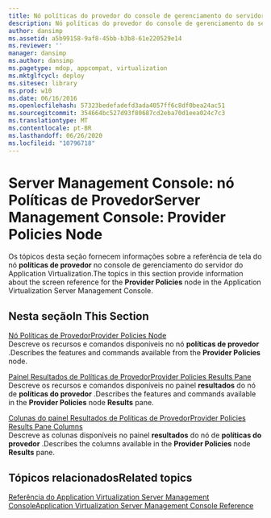 ```yaml
---
title: Nó políticas do provedor do console de gerenciamento do servidor
description: Nó políticas do provedor do console de gerenciamento do servidor
author: dansimp
ms.assetid: a5b99158-9af8-45bb-b3b8-61e220529e14
ms.reviewer: ''
manager: dansimp
ms.author: dansimp
ms.pagetype: mdop, appcompat, virtualization
ms.mktglfcycl: deploy
ms.sitesec: library
ms.prod: w10
ms.date: 06/16/2016
ms.openlocfilehash: 57323bedefadefd3ada4057ff6c8df0bea24ac51
ms.sourcegitcommit: 354664bc527d93f80687cd2eba70d1eea024c7c3
ms.translationtype: MT
ms.contentlocale: pt-BR
ms.lasthandoff: 06/26/2020
ms.locfileid: "10796718"
---
```

# <span data-ttu-id="ce576-103">Server Management Console: nó Políticas de Provedor</span><span class="sxs-lookup"><span data-stu-id="ce576-103">Server Management Console: Provider Policies Node</span></span>


<span data-ttu-id="ce576-104">Os tópicos desta seção fornecem informações sobre a referência de tela do nó **políticas de provedor** no console de gerenciamento do servidor do Application Virtualization.</span><span class="sxs-lookup"><span data-stu-id="ce576-104">The topics in this section provide information about the screen reference for the **Provider Policies** node in the Application Virtualization Server Management Console.</span></span>

## <span data-ttu-id="ce576-105">Nesta seção</span><span class="sxs-lookup"><span data-stu-id="ce576-105">In This Section</span></span>


<a href="" id="provider-policies-node"></a>[<span data-ttu-id="ce576-106">Nó Políticas de Provedor</span><span class="sxs-lookup"><span data-stu-id="ce576-106">Provider Policies Node</span></span>](provider-policies-node.md)  
<span data-ttu-id="ce576-107">Descreve os recursos e comandos disponíveis no nó **políticas de provedor** .</span><span class="sxs-lookup"><span data-stu-id="ce576-107">Describes the features and commands available from the **Provider Policies** node.</span></span>

<a href="" id="provider-policies-results-pane"></a>[<span data-ttu-id="ce576-108">Painel Resultados de Políticas de Provedor</span><span class="sxs-lookup"><span data-stu-id="ce576-108">Provider Policies Results Pane</span></span>](provider-policies-results-pane.md)  
<span data-ttu-id="ce576-109">Descreve os recursos e comandos disponíveis no painel **resultados** do nó de **políticas do provedor** .</span><span class="sxs-lookup"><span data-stu-id="ce576-109">Describes the features and commands available in the **Provider Policies** node **Results** pane.</span></span>

<a href="" id="provider-policies-results-pane-columns"></a>[<span data-ttu-id="ce576-110">Colunas do painel Resultados de Políticas de Provedor</span><span class="sxs-lookup"><span data-stu-id="ce576-110">Provider Policies Results Pane Columns</span></span>](provider-policies-results-pane-columns.md)  
<span data-ttu-id="ce576-111">Descreve as colunas disponíveis no painel **resultados** do nó de **políticas do provedor** .</span><span class="sxs-lookup"><span data-stu-id="ce576-111">Describes the columns available in the **Provider Policies** node **Results** pane.</span></span>

## <span data-ttu-id="ce576-112">Tópicos relacionados</span><span class="sxs-lookup"><span data-stu-id="ce576-112">Related topics</span></span>


[<span data-ttu-id="ce576-113">Referência do Application Virtualization Server Management Console</span><span class="sxs-lookup"><span data-stu-id="ce576-113">Application Virtualization Server Management Console Reference</span></span>](application-virtualization-server-management-console-reference.md)

 

 





